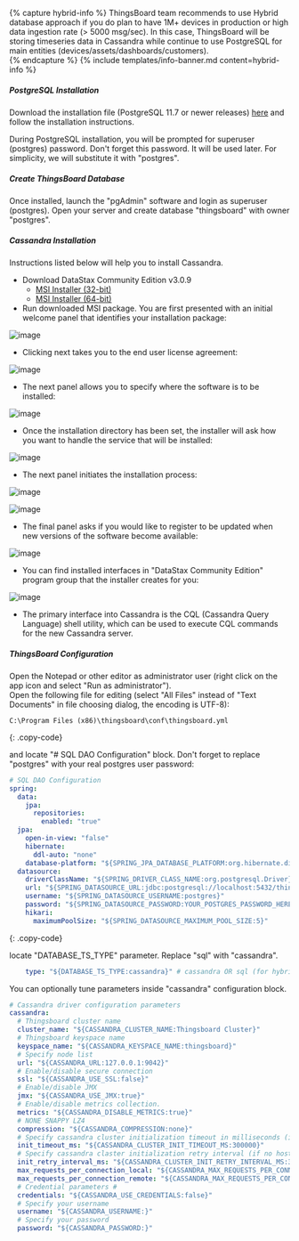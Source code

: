 {% capture hybrid-info %}
ThingsBoard team recommends to use Hybrid database approach if you do plan to have 1M+ devices in production or high data ingestion rate (> 5000 msg/sec).
In this case, ThingsBoard will be storing timeseries data in Cassandra while continue to use PostgreSQL for main entities (devices/assets/dashboards/customers).  
{% endcapture %}
{% include templates/info-banner.md content=hybrid-info %}

##### PostgreSQL Installation

Download the installation file (PostgreSQL 11.7 or newer releases) [here](https://www.enterprisedb.com/downloads/postgres-postgresql-downloads#windows) and follow the installation instructions.

During PostgreSQL installation, you will be prompted for superuser (postgres) password.
Don't forget this password. It will be used later. For simplicity, we will substitute it with "postgres".

##### Create ThingsBoard Database

Once installed, launch the "pgAdmin" software and login as superuser (postgres). 
Open your server and create database "thingsboard" with owner "postgres".

##### Cassandra Installation

Instructions listed below will help you to install Cassandra.

- Download DataStax Community Edition v3.0.9
    - [MSI Installer (32-bit)](http://downloads.datastax.com/community/datastax-community-32bit_3.0.9.msi)
    - [MSI Installer (64-bit)](http://downloads.datastax.com/community/datastax-community-64bit_3.0.9.msi)
- Run downloaded MSI package. You are first presented with an initial welcome panel that identifies your installation package:

 ![image](/images/user-guide/install/windows/windows-cassandra-1.png)
 
- Clicking next takes you to the end user license agreement:
 
 ![image](/images/user-guide/install/windows/windows-cassandra-2.png)
 
- The next panel allows you to specify where the software is to be installed:
   
 ![image](/images/user-guide/install/windows/windows-cassandra-3.png)

- Once the installation directory has been set, the installer will ask how you want to handle the service that will be installed:

 ![image](/images/user-guide/install/windows/windows-cassandra-4.png)

- The next panel initiates the installation process:

 ![image](/images/user-guide/install/windows/windows-cassandra-5.png)
 
 ![image](/images/user-guide/install/windows/windows-cassandra-6.png)

- The final panel asks if you would like to register to be updated when new versions of the software become available:

 ![image](/images/user-guide/install/windows/windows-cassandra-7.png)
 
- You can find installed interfaces in "DataStax Community Edition" program group that the installer creates for you:

 ![image](/images/user-guide/install/windows/windows-cassandra-8.png)
 
- The primary interface into Cassandra is the CQL (Cassandra Query Language) shell utility, which can be used to execute CQL commands for the new Cassandra server.

##### ThingsBoard Configuration

Open the Notepad or other editor as administrator user (right click on the app icon and select "Run as administrator").  
Open the following file for editing (select "All Files" instead of "Text Documents" in file choosing dialog, the encoding is UTF-8):

```text 
C:\Program Files (x86)\thingsboard\conf\thingsboard.yml
``` 
{: .copy-code}


and locate "# SQL DAO Configuration" block. Don't forget to replace "postgres" with your real postgres user password:

```yml
# SQL DAO Configuration
spring:
  data:
    jpa:
      repositories:
        enabled: "true"
  jpa:
    open-in-view: "false"
    hibernate:
      ddl-auto: "none"
    database-platform: "${SPRING_JPA_DATABASE_PLATFORM:org.hibernate.dialect.PostgreSQLDialect}"
  datasource:
    driverClassName: "${SPRING_DRIVER_CLASS_NAME:org.postgresql.Driver}"
    url: "${SPRING_DATASOURCE_URL:jdbc:postgresql://localhost:5432/thingsboard}"
    username: "${SPRING_DATASOURCE_USERNAME:postgres}"
    password: "${SPRING_DATASOURCE_PASSWORD:YOUR_POSTGRES_PASSWORD_HERE}"
    hikari:
      maximumPoolSize: "${SPRING_DATASOURCE_MAXIMUM_POOL_SIZE:5}"
``` 
{: .copy-code}

locate "DATABASE_TS_TYPE" parameter. Replace "sql" with "cassandra".

```yml
    type: "${DATABASE_TS_TYPE:cassandra}" # cassandra OR sql (for hybrid mode, only this value should be cassandra)
```

You can optionally tune parameters inside "cassandra" configuration block.

```yml
# Cassandra driver configuration parameters
cassandra:
  # Thingsboard cluster name
  cluster_name: "${CASSANDRA_CLUSTER_NAME:Thingsboard Cluster}"
  # Thingsboard keyspace name
  keyspace_name: "${CASSANDRA_KEYSPACE_NAME:thingsboard}"
  # Specify node list
  url: "${CASSANDRA_URL:127.0.0.1:9042}"
  # Enable/disable secure connection
  ssl: "${CASSANDRA_USE_SSL:false}"
  # Enable/disable JMX
  jmx: "${CASSANDRA_USE_JMX:true}"
  # Enable/disable metrics collection.
  metrics: "${CASSANDRA_DISABLE_METRICS:true}"
  # NONE SNAPPY LZ4
  compression: "${CASSANDRA_COMPRESSION:none}"
  # Specify cassandra cluster initialization timeout in milliseconds (if no hosts available during startup)
  init_timeout_ms: "${CASSANDRA_CLUSTER_INIT_TIMEOUT_MS:300000}"
  # Specify cassandra claster initialization retry interval (if no hosts available during startup)
  init_retry_interval_ms: "${CASSANDRA_CLUSTER_INIT_RETRY_INTERVAL_MS:3000}"
  max_requests_per_connection_local: "${CASSANDRA_MAX_REQUESTS_PER_CONNECTION_LOCAL:32768}"
  max_requests_per_connection_remote: "${CASSANDRA_MAX_REQUESTS_PER_CONNECTION_REMOTE:32768}"
  # Credential parameters #
  credentials: "${CASSANDRA_USE_CREDENTIALS:false}"
  # Specify your username
  username: "${CASSANDRA_USERNAME:}"
  # Specify your password
  password: "${CASSANDRA_PASSWORD:}"
```

